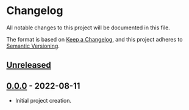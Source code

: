 # Changelog
All notable changes to this project will be documented in this file.

The format is based on [Keep a Changelog](https://keepachangelog.com/en/1.0.0/), and this project adheres to [Semantic Versioning](https://semver.org/spec/v2.0.0.html).

<!-- FORMATTING CHEATSHEET:
## [M.m.p] - yyyy-mm-dd

### Added  - for new features.
### Changed - for changes in existing functionality.
### Deprecated - for soon-to-be removed features.
### Removed - for now removed features.
### Fixed - for any bug fixes.
### Security - in case of vulnerabilities. 

[Unreleased]: https://github.com/asphaltbuffet/punch-board-calculator/compare/v1.0.0...HEAD
[1.0.0]: https://github.com/asphaltbuffet/punch-board-calculator/compare/v0.0.1...v1.0.0
[0.0.1]: https://github.com/asphaltbuffet/punch-board-calculator/releases/tag/v0.0.1
-->

## [Unreleased]

## [0.0.0] - 2022-08-11

- Initial project creation.


[Unreleased]: https://github.com/asphaltbuffet/punch-board-calculator/compare/v0.0.0...HEAD
[0.0.0]: https://github.com/asphaltbuffet/punch-board-calculator/releases/tag/v0.0.0
